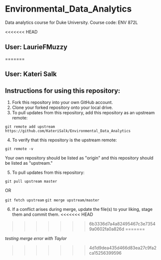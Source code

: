 # Environmental_Data_Analytics
Data analytics course for Duke University. Course code: ENV 872L

<<<<<<< HEAD
## User: LaurieFMuzzy
=======
## User: Kateri Salk

## Instructions for using this repository: 
1. Fork this repository into your own GitHub account. 
2. Clone your forked repository onto your local drive. 
3. To pull updates from this repository, add this repository as an upstream remote: 

`git remote add upstream https://github.com/KateriSalk/Environmental_Data_Analytics`

4. To verify that this repository is the upstream remote: 

`git remote -v`

Your own repository should be listed as "origin" and this repository should be listed as "upstream."

5. To pull updates from this repository: 

`git pull upstream master`

OR 

`git fetch upstream`
`git merge upstream/master`

6. If a conflict arises during merge, update the file(s) to your liking, stage them and commit them.
<<<<<<< HEAD
>>>>>>> 6b3336d7a4a82495467c3e73549a0602fa0a826d
=======

*testing merge error with Taylor*
>>>>>>> 4d1d9dea435d466d83ea27c9fa2ca15256399596
